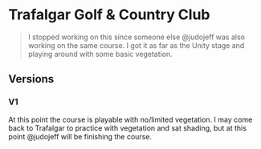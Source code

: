 # Trafalgar Golf & Country Club

> I stopped working on this since someone else @judojeff was also working on the same course.  I got it as far as the Unity stage and playing around with some basic vegetation.

## Versions

### V1 

At this point the course is playable with no/limited vegetation.  I may come back to Trafalgar to practice with vegetation and sat shading, but at this point @judojeff will be finishing the course.
